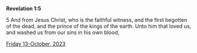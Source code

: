 **Revelation 1:5**

5 And from Jesus Christ, who is the faithful witness, and the first begotten of the dead, and the prince of the kings of the earth. Unto him that loved us, and washed us from our sins in his own blood,

[Friday 13-October, 2023](https://getbible.life/kjv/Revelation/1/5)
